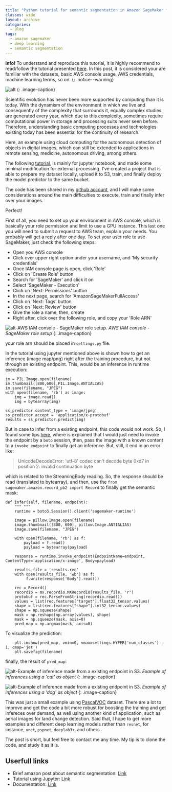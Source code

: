 ```yaml
---
title: "Python tutorial for semantic segmentation in Amazon SageMaker from an existing endpoint"
classes: wide
layout: archive
categories:
  - Blog
tags:
  - amazon sagemaker
  - deep learning
  - semantic segmentation
---
```


**Info!** To understand and reproduce this tutorial, it is highly recommend to read/follow the tutorial presented [here](https://github.com/awslabs/amazon-sagemaker-examples/blob/master/introduction_to_amazon_algorithms/semantic_segmentation_pascalvoc/semantic_segmentation_pascalvoc.ipynb). In this post, it is considered your are familiar with the datasets, basic AWS console usage, AWS credentials, machine learning terms, so on. 
{: .notice--warning}

![alt]({{site.baseurl}}/assets/images/blog/aws.jpg?style=centerme)
{: .image-caption}

Scientific evolution has never been more supported by computing than it is today. With the dynamism of the environment in which we live and consequently of the complexity that surrounds it, equally complex studies are generated every year, which due to this complexity, sometimes require computational power in storage and processing suits never seen before. Therefore, understanding basic computing processes and technologies existing today has been essential for the continuity of research.

Here, an example using cloud computing for the autonomous detection of objects in digital images, which can still be extended to applications in remote sensing, medicine, autonomous driving, among others.

The following [tutorial](https://github.com/awslabs/amazon-sagemaker-examples/blob/master/introduction_to_amazon_algorithms/semantic_segmentation_pascalvoc/semantic_segmentation_pascalvoc.ipynb), is mainly for jupyter notebook, and made some minimal modification for external processing. I've created a project that is able to prepare my dataset locally, upload it to S3, train, and finally deploy the model predictor to the same bucket. 

The code has been shared in my [github account](https://github.com/rodolfolotte/deep-learning/tree/master/sagemaker), and I will make some considerations around the main difficulties to execute, train and finally infer over your images.

Perfect! 

First of all, you need to set up your environment in AWS console, which is basically your role permission and limit to use a GPU instance. This last one you will need to submit a request to AWS team, explain your needs. You probably will get a reply after one day. To set your user role to use SageMaker, just check the following steps:

- Open you AWS console
- Click over upper right option under your username, and 'My security credentials'
- Once IAM console page is open, click 'Role'
- Click on 'Create Role' button
- Search for 'SageMaker' and click it on
- Select 'SageMaker - Execution'
- Click on 'Next: Permissions' button
- In the next page, search for 'AmazonSageMakerFullAccess'
- Click on 'Next: Tags' button
- Click on 'Next: Review' button
- Give the role a name, then, create
- Right after, click over the following role, and copy your 'Role ARN'

![alt-AWS IAM console - SageMaker role setup.]({{site.baseurl}}/assets/images/blog/role-arn.png?style=centerme)
*AWS IAM console - SageMaker role setup* 
{: .image-caption}

your role arn should be placed in ``settings.py`` file.

In the tutorial using jupyter mentioned above is shown how to get an inference (image map/png) right after the training procedure, but not through an existing endpoint. This, would be an inference in runtime execution:

    im = PIL.Image.open(filename) 
    im.thumbnail([800,600],PIL.Image.ANTIALIAS) 
    im.save(filename, "JPEG") 
    with open(filename, 'rb') as image:
        img = image.read()
        img = bytearray(img)
    
    ss_predictor.content_type = 'image/jpeg' 
    ss_predictor.accept = 'application/x-protobuf' 
    results = ss_predictor.predict(img)

But in case to infer from a existing endpoint, this code would not work. So, I found some tips [here](https://docs.aws.amazon.com/sagemaker/latest/dg/semantic-segmentation.html), where is explained that I would just need to invoke the endpoint by a ``boto`` session, then, pass the image with a known content to a ``invoke_endpoint`` to finally get an inference. But, still, it end in an error like:

> UnicodeDecodeError: 'utf-8' codec can't decode byte 0xd7 in position 2: invalid continuation byte

which is related to the StreamingBody reading. So, the response should be read (translated to bytearray), and then, use the ``from sagemaker.amazon.record_pb2 import Record`` to finally get the semantic mask:

    def infer(self, filename, endpoint):
        """ """
        runtime = boto3.Session().client('sagemaker-runtime')

        image = pillow.Image.open(filename)
        image.thumbnail([800, 600], pillow.Image.ANTIALIAS)
        image.save(filename, "JPEG")

        with open(filename, 'rb') as f:
            payload = f.read()
            payload = bytearray(payload)

        response = runtime.invoke_endpoint(EndpointName=endpoint, ContentType='application/x-image', Body=payload)
   
        results_file = 'results.rec'
        with open(results_file, 'wb') as f:
             f.write(response['Body'].read())

        rec = Record()
        recordio = mx.recordio.MXRecordIO(results_file, 'r')
        protobuf = rec.ParseFromString(recordio.read())
        values = list(rec.features["target"].float32_tensor.values)
        shape = list(rec.features["shape"].int32_tensor.values)
        shape = np.squeeze(shape)
        mask = np.reshape(np.array(values), shape)
        mask = np.squeeze(mask, axis=0)
        pred_map = np.argmax(mask, axis=0)
            
To visualize the prediction:

        plt.imshow(pred_map, vmin=0, vmax=settings.HYPER['num_classes'] - 1, cmap='jet')
        plt.savefig(filename)

finally, the result of ``pred_map``: 

![alt-Example of inference made from a existing endpoint in S3.]({{site.baseurl}}/assets/images/blog/cat-done.png?style=centerme)
*Example of inferences using a 'cat' as object* 
{: .image-caption}

![alt-Example of inference made from a existing endpoint in S3.]({{site.baseurl}}/assets/images/blog/dog-done.png?style=centerme)
*Example of inferences using a 'dog' as object* 
{: .image-caption}

This was just a small example using [PascalVOC](http://host.robots.ox.ac.uk/pascal/VOC/) dataset. There are a lot to improve and get the code a bit more robust for boosting the training and get infereces over demand, as well using another kind of application, such as aerial images for land change detection. Said that, I hope to get more examples and different deep learning models rather than ``resnet``, for instance, ``unet``, ``pspnet``, ``deeplab3+``, and others. 

The post is short, but feel free to contact me any time. My tip is to clone the code, and study it as it is.

## Userfull links

- Brief amazon post about semantic segmentation: [Link](https://aws.amazon.com/blogs/machine-learning/semantic-segmentation-algorithm-is-now-available-in-amazon-sagemaker/)
- Tutorial using Jupyter: [Link](https://github.com/awslabs/amazon-sagemaker-examples/blob/master/introduction_to_amazon_algorithms/semantic_segmentation_pascalvoc/semantic_segmentation_pascalvoc.ipynb)
- Documentation: [Link](https://docs.aws.amazon.com/sagemaker/latest/dg/segmentation-hyperparameters.html)